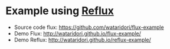 # Example using [Reflux](https://github.com/spoike/refluxjs)

- Source code flux: https://github.com/wataridori/flux-example
- Demo Flux: http://wataridori.github.io/flux-example/
- Demo Reflux: http://wataridori.github.io/reflux-example/
